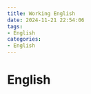 ```yaml
---
title: Working English
date: 2024-11-21 22:54:06
tags:
- English
categories:
- English
---
```



# English

